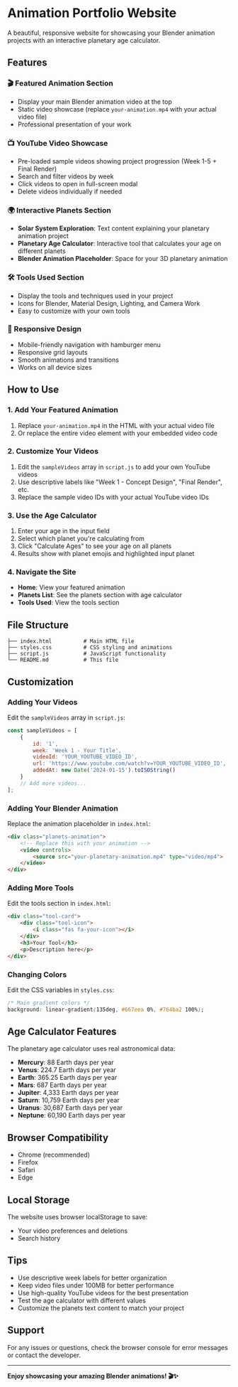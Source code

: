 # Animation Portfolio Website

A beautiful, responsive website for showcasing your Blender animation projects with an interactive planetary age calculator.

## Features

### 🎬 Featured Animation Section
- Display your main Blender animation video at the top
- Static video showcase (replace `your-animation.mp4` with your actual video file)
- Professional presentation of your work

### 📺 YouTube Video Showcase
- Pre-loaded sample videos showing project progression (Week 1-5 + Final Render)
- Search and filter videos by week
- Click videos to open in full-screen modal
- Delete videos individually if needed

### 🌍 Interactive Planets Section
- **Solar System Exploration**: Text content explaining your planetary animation project
- **Planetary Age Calculator**: Interactive tool that calculates your age on different planets
- **Blender Animation Placeholder**: Space for your 3D planetary animation

### 🛠️ Tools Used Section
- Display the tools and techniques used in your project
- Icons for Blender, Material Design, Lighting, and Camera Work
- Easy to customize with your own tools

### 📱 Responsive Design
- Mobile-friendly navigation with hamburger menu
- Responsive grid layouts
- Smooth animations and transitions
- Works on all device sizes

## How to Use

### 1. Add Your Featured Animation
1. Replace `your-animation.mp4` in the HTML with your actual video file
2. Or replace the entire video element with your embedded video code

### 2. Customize Your Videos
1. Edit the `sampleVideos` array in `script.js` to add your own YouTube videos
2. Use descriptive labels like "Week 1 - Concept Design", "Final Render", etc.
3. Replace the sample video IDs with your actual YouTube video IDs

### 3. Use the Age Calculator
1. Enter your age in the input field
2. Select which planet you're calculating from
3. Click "Calculate Ages" to see your age on all planets
4. Results show with planet emojis and highlighted input planet

### 4. Navigate the Site
- **Home**: View your featured animation
- **Planets List**: See the planets section with age calculator
- **Tools Used**: View the tools section

## File Structure

```
├── index.html          # Main HTML file
├── styles.css          # CSS styling and animations
├── script.js           # JavaScript functionality
└── README.md           # This file
```

## Customization

### Adding Your Videos
Edit the `sampleVideos` array in `script.js`:
```javascript
const sampleVideos = [
    {
        id: '1',
        week: 'Week 1 - Your Title',
        videoId: 'YOUR_YOUTUBE_VIDEO_ID',
        url: 'https://www.youtube.com/watch?v=YOUR_YOUTUBE_VIDEO_ID',
        addedAt: new Date('2024-01-15').toISOString()
    }
    // Add more videos...
];
```

### Adding Your Blender Animation
Replace the animation placeholder in `index.html`:
```html
<div class="planets-animation">
    <!-- Replace this with your animation -->
    <video controls>
        <source src="your-planetary-animation.mp4" type="video/mp4">
    </video>
</div>
```

### Adding More Tools
Edit the tools section in `index.html`:
```html
<div class="tool-card">
    <div class="tool-icon">
        <i class="fas fa-your-icon"></i>
    </div>
    <h3>Your Tool</h3>
    <p>Description here</p>
</div>
```

### Changing Colors
Edit the CSS variables in `styles.css`:
```css
/* Main gradient colors */
background: linear-gradient(135deg, #667eea 0%, #764ba2 100%);
```

## Age Calculator Features

The planetary age calculator uses real astronomical data:
- **Mercury**: 88 Earth days per year
- **Venus**: 224.7 Earth days per year  
- **Earth**: 365.25 Earth days per year
- **Mars**: 687 Earth days per year
- **Jupiter**: 4,333 Earth days per year
- **Saturn**: 10,759 Earth days per year
- **Uranus**: 30,687 Earth days per year
- **Neptune**: 60,190 Earth days per year

## Browser Compatibility
- Chrome (recommended)
- Firefox
- Safari
- Edge

## Local Storage
The website uses browser localStorage to save:
- Your video preferences and deletions
- Search history

## Tips
- Use descriptive week labels for better organization
- Keep video files under 100MB for better performance
- Use high-quality YouTube videos for the best presentation
- Test the age calculator with different values
- Customize the planets text content to match your project

## Support
For any issues or questions, check the browser console for error messages or contact the developer.

---

**Enjoy showcasing your amazing Blender animations! 🎬✨**
